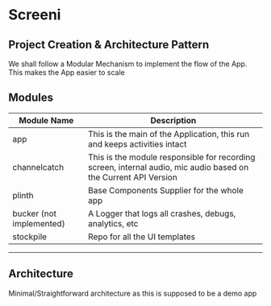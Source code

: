 # Screeni 
## Project Creation & Architecture Pattern
We shall follow a Modular Mechanism to implement the flow of the App. This makes the App easier to scale


## Modules
| Module Name              | Description                                                                                                     |
| ------------------------ | --------------------------------------------------------------------------------------------------------------- |
| app                      | This is the main of the Application, this run and keeps activities intact                                       |
| channelcatch             | This is the module responsible for recording screen, internal audio, mic audio based on the Current API Version |
| plinth                   | Base Components Supplier for the whole app                                                                      |
| bucker (not implemented) | A Logger that logs all crashes, debugs, analytics, etc                                                          |
| stockpile                | Repo for all the UI templates                                                                                   |



----------
## Architecture

Minimal/Straightforward architecture as this is supposed to be a demo app

